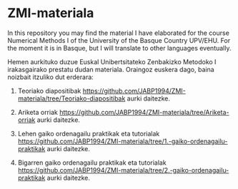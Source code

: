 # ZMI-materiala
In this repository you may find the material I have elaborated for the course Numerical Methods I of the University of the Basque Country UPV/EHU. For the moment it is in Basque, but I will translate to other languages eventually.

Hemen aurkituko duzue Euskal Unibertsitateko Zenbakizko Metodoko I irakasgairako prestatu dudan materiala. Oraingoz euskera dago, baina noizbait itzuliko dut erderara:

1. Teoriako diapositibak https://github.com/JABP1994/ZMI-materiala/tree/Teoriako-diapositibak aurki daitezke.

2. Ariketa orriak https://github.com/JABP1994/ZMI-materiala/tree/Ariketa-orriak aurki daitezke.

3. Lehen gaiko ordenagailu praktikak eta tutorialak https://github.com/JABP1994/ZMI-materiala/tree/1.-gaiko-ordenagailu-praktikak aurki daitezke.

4. Bigarren gaiko ordenagailu praktikak eta tutorialak https://github.com/JABP1994/ZMI-materiala/tree/2.-gaiko-ordenagailu-praktikak aurki daitezke.
